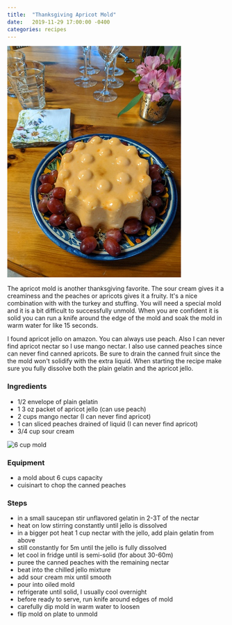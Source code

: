 ```yaml
---
title:  "Thanksgiving Apricot Mold"
date:   2019-11-29 17:00:00 -0400
categories: recipes
---
```

![Cranberry Orange Relish](/assets/images/apricotmold.jpg)

The apricot mold is another thanksgiving favorite.  The sour cream gives it a creaminess and the peaches or apricots gives it a fruity.  It's a nice combination with with the turkey and stuffing.  You will need a special mold and it is a bit difficult to successfully unmold.  When you are confident it is solid you can run a knife around the edge of the mold and soak the mold in warm water for like 15 seconds.  

I found apricot jello on amazon.  You can always use peach.  Also I can never find apricot nectar so I use mango nectar.  I also use canned peaches since can never find canned apricots.  Be sure to drain the canned fruit since the the mold won't solidify with the extra liquid.  When starting the recipe make sure you fully dissolve both the plain gelatin and the apricot jello.      

### Ingredients
- 1/2 envelope of plain gelatin
- 1 3 oz packet of apricot jello (can use peach)
- 2 cups mango nectar (I can never find apricot)
- 1 can sliced peaches drained of liquid (I can never find apricot)
- 3/4 cup sour cream

![6 cup mold](/assets/images/apricotmold2.jpg)
### Equipment
- a mold about 6 cups capacity
- cuisinart to chop the canned peaches

### Steps
- in a small saucepan stir unflavored gelatin in 2-3T of the nectar
- heat on low stirring constantly until jello is dissolved
- in a bigger pot heat 1 cup nectar with the jello, add plain gelatin from above
- still constantly for 5m until the jello is fully dissolved
- let cool in fridge until is semi-solid (for about 30-60m)
- puree the canned peaches with the remaining nectar
- beat into the chilled jello mixture
- add sour cream mix until smooth
- pour into oiled mold
- refrigerate until solid,  I usually cool overnight
- before ready to serve, run knife around edges of mold
- carefully dip mold in warm water to loosen
- flip mold on plate to unmold
